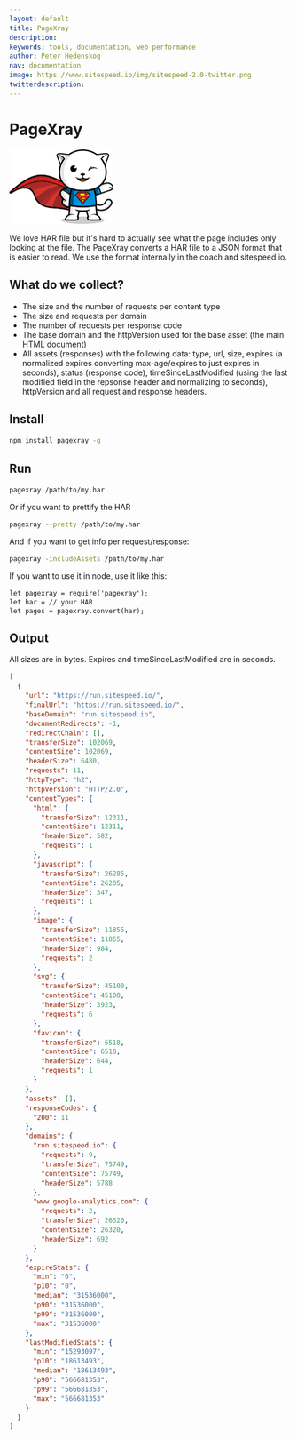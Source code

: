 ```yaml
---
layout: default
title: PageXray
description:
keywords: tools, documentation, web performance
author: Peter Hedenskog
nav: documentation
image: https://www.sitespeed.io/img/sitespeed-2.0-twitter.png
twitterdescription:
---
```

# PageXray

<img src="/img/logos/pagexray.png" class="pull-left img-big" alt="PageXray logo" width="188" height="134">

We love HAR file but it's hard to actually see what the page includes only looking at the file. The PageXray converts a HAR file to a JSON format that is easier to read. We use the format internally in the coach and sitespeed.io.

## What do we collect?

 * The size and the number of requests per content type
 * The size and requests per domain
 * The number of requests per response code
 * The base domain and the httpVersion used for the base asset (the main HTML document)
 * All assets (responses) with the following data: type, url, size, expires (a normalized expires converting max-age/expires to just expires in seconds), status (response code), timeSinceLastModified (using the last modified field in the repsonse header and normalizing to seconds), httpVersion and all request and response headers.

## Install

```bash
npm install pagexray -g
```

## Run

```bash
pagexray /path/to/my.har
```

Or if you want to prettify the HAR

```bash
pagexray --pretty /path/to/my.har
```
And if you want to get info per request/response:

```bash
pagexray -includeAssets /path/to/my.har
```

If you want to use it in node, use it like this:

```node
let pagexray = require('pagexray');
let har = // your HAR
let pages = pagexray.convert(har);
```
## Output
All sizes are in bytes. Expires and timeSinceLastModified are in seconds.

```json
[
  {
    "url": "https://run.sitespeed.io/",
    "finalUrl": "https://run.sitespeed.io/",
    "baseDomain": "run.sitespeed.io",
    "documentRedirects": -1,
    "redirectChain": [],
    "transferSize": 102069,
    "contentSize": 102069,
    "headerSize": 6480,
    "requests": 11,
    "httpType": "h2",
    "httpVersion": "HTTP/2.0",
    "contentTypes": {
      "html": {
        "transferSize": 12311,
        "contentSize": 12311,
        "headerSize": 582,
        "requests": 1
      },
      "javascript": {
        "transferSize": 26285,
        "contentSize": 26285,
        "headerSize": 347,
        "requests": 1
      },
      "image": {
        "transferSize": 11855,
        "contentSize": 11855,
        "headerSize": 984,
        "requests": 2
      },
      "svg": {
        "transferSize": 45100,
        "contentSize": 45100,
        "headerSize": 3923,
        "requests": 6
      },
      "favicon": {
        "transferSize": 6518,
        "contentSize": 6518,
        "headerSize": 644,
        "requests": 1
      }
    },
    "assets": [],
    "responseCodes": {
      "200": 11
    },
    "domains": {
      "run.sitespeed.io": {
        "requests": 9,
        "transferSize": 75749,
        "contentSize": 75749,
        "headerSize": 5788
      },
      "www.google-analytics.com": {
        "requests": 2,
        "transferSize": 26320,
        "contentSize": 26320,
        "headerSize": 692
      }
    },
    "expireStats": {
      "min": "0",
      "p10": "0",
      "median": "31536000",
      "p90": "31536000",
      "p99": "31536000",
      "max": "31536000"
    },
    "lastModifiedStats": {
      "min": "15293097",
      "p10": "18613493",
      "median": "18613493",
      "p90": "566681353",
      "p99": "566681353",
      "max": "566681353"
    }
  }
]

```
